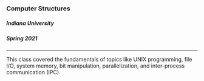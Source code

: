 ### Computer Structures
##### Indiana University
##### Spring 2021

---

This class covered the fundamentals of topics like UNIX programming, file I/O, system memory, bit manipulation, parallelization, and inter-process communication (IPC).
